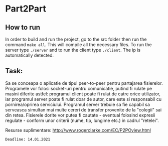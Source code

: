 # Part2Part

## How to run

In order to build and run the project, go to the src folder then run the command `make all`. This will compile all the necessary files. To run the server type `./server` and to run the client type `./client`. The ip is automatically detected.

## Task:

Sa se conceapa o aplicatie de tipul peer-to-peer pentru partajarea fisierelor. Programele vor folosi socket-uri pentru comunicatie, putind fi rulate pe masini diferite astfel: programul client poate fi rulat de catre orice utilizator, iar programul server poate fi rulat doar de autor, care este si responsabil cu pornirea/oprirea serviciului. Programul server trebuie sa fie capabil sa serveasca simultan mai multe cereri de transfer provenite de la "colegii" sai din retea. Fisierele dorite vor putea fi cautate - eventual folosind expresii regulate - conform unor criterii (nume, tip, lungime etc.) in cadrul "retelei".

Resurse suplimentare: http://www.rogerclarke.com/EC/P2POview.html

```Deadline: 14.01.2021```
